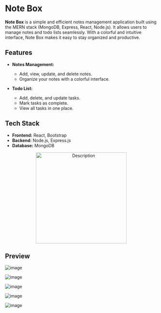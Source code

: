 # Note Box

**Note Box** is a simple and efficient notes management application built using the MERN stack (MongoDB, Express, React, Node.js). It allows users to manage notes and todo lists seamlessly. With a colorful and intuitive interface, Note Box makes it easy to stay organized and productive.

## Features

- **Notes Management:**
  - Add, view, update, and delete notes.
  - Organize your notes with a colorful interface.

- **Todo List:**
  - Add, delete, and update tasks.
  - Mark tasks as complete.
  - View all tasks in one place.

## Tech Stack

- **Frontend:** React, Bootstrap
- **Backend:** Node.js, Express.js
- **Database:** MongoDB

<p align="center">
  <img  src="https://github.com/user-attachments/assets/48af5353-2283-4ce4-a019-59a562a98522" alt="Description" width="300"/>
</p>





## Preview
![image](https://github.com/user-attachments/assets/933ffd61-1e11-46bc-b0c7-7883760851d8)

![image](https://github.com/user-attachments/assets/3804d0c1-082b-4fc6-9468-bbead86fd055)

![image](https://github.com/user-attachments/assets/2143566c-15b4-41a5-ae67-2eac7fa4dfd9)

![image](https://github.com/user-attachments/assets/fa214f2e-2508-4abd-a46b-8afecbf98852)

![image](https://github.com/user-attachments/assets/dfc254aa-2452-4273-9fca-ede3fb5324f2)
